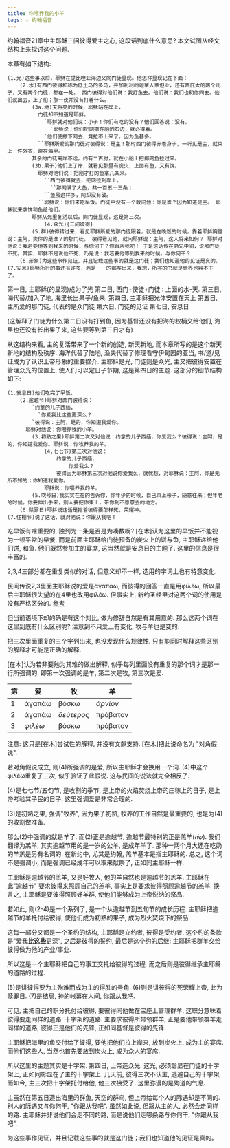 ```yaml
---
title: 你喂养我的小羊
tags: ☆ 约翰福音
---
```


约翰福音21章中主耶稣三问彼得爱主之心, 这段话到底什么意思? 本文试图从经文结构上来探讨这个问题.

本章有如下结构:

    (1.光)这些事以后，耶稣在提比哩亚海边又向门徒显现。他怎样显现记在下面：
        (2.水)有西门彼得和称为低土马的多马，并加利利的迦拿人拿但业，还有西庇太的两个儿子，又有两个门徒，都在一处。 西门彼得对他们说：我打鱼去。他们说：我们也和你同去。他们就出去，上了船；那一夜并没有打着什么。
            (3a.地)天将亮的时候，耶稣站在岸上，
              门徒却不知道是耶稣。
                `耶稣就对他们说：小子！你们有吃的没有？他们回答说：没有。
                  `耶稣说：你们把网撒在船的右边，就必得着。
                `他们便撒下网去，竟拉不上来了，因为鱼甚多。
              ``耶稣所爱的那门徒对彼得说：是主！那时西门彼得赤着身子，一听见是主，就束上一件外衣，跳在海里。
            其余的门徒离岸不远，约有二百肘，就在小船上把那网鱼拉过来。
            (3b.果子)他们上了岸，就看见那里有炭火，上面有鱼，又有饼。
              耶稣对他们说：把刚才打的鱼拿几条来。
                ``西门彼得就去，把网拉到岸上。
                  ``那网满了大鱼，共一百五十三条；
                ``鱼虽这样多，网却没有破。
              ``耶稣说：你们来吃早饭。门徒中没有一个敢问他：你是谁？因为知道是主。 耶稣就来拿饼和鱼给他们。
            耶稣从死里复活以后，向门徒显现，这是第三次。
                (4.众光){三问彼得}
            (5.群)彼得转过来，看见耶稣所爱的那门徒跟着，就是在晚饭的时候，靠着耶稣胸膛说：主阿，卖你的是谁？的那门徒。 彼得看见他，就问耶稣说：主阿，这人将来如何？ 耶稣对他说：我若要他等到我来的时候，与你何干？你跟从我吧！ 于是这话传在弟兄中间，说那门徒不死。其实，耶稣不是说他不死，乃是说：我若要他等到我来的时候，与你何干？
        (6.形象)为这些事作见证，并且记载这些事的就是这门徒；我们也知道他的见证是真的。
    (7.安息)耶稣所行的事还有许多，若是一一的都写出来，我想，所写的书就是世界也容不下了。

第一日, 主耶稣(的显现)成为了光
第二日, 西门+使徒+门徒 : 上面的水-天.
第三日, 海代替/加入了地, 海里长出果子/鱼来.
第四日, 主耶稣把光体安置在天上
第五日, 主所爱的那门徒, 代表的是众门徒
第六日, 门徒的见证
第七日, 安息日

(这解释了门徒为什么第二日没有打到鱼, 因为基督还没有把海的权柄交给他们, 海里也还没有长出果子来, 这些要等到第三日才有)

从这结构来看, 主的复活带来了一个新的创造, 新天新地, 而本章所写的是这个新天新地的结构及秩序. 海洋代替了陆地, 渔夫代替了修理看守伊甸园的亚当, 书/道/见证成为了认识上帝形象的重要媒介. 主耶稣是光, 门徒则是众光, 主又把彼得安置在管理众光的位置上, 使人们可以定日子节期, 这是第四日的主题. 这部分的细节结构如下:

    (1.安息日)他们吃完了早饭，
        (2.逾越节)耶稣对西门彼得说：
            `约拿的儿子西缅，
              `你爱我比这些更深么？
            `彼得说：主阿，是的，你知道我爱你。
          耶稣对他说：你喂养我的小羊。
            (3.初熟之果)耶稣第二次又对他说：约拿的儿子西缅，你爱我么？彼得说：主阿，是的，你知道我爱你。耶稣说：你牧养我的羊。
                (4.七七节)第三次对他说：
                    约拿的儿子西缅，
                        你爱我么？
                    彼得因为耶稣第三次对他说你爱我么，就忧愁，对耶稣说：主阿，你是无所不知的；你知道我爱你。
                耶稣说：你喂养我的羊。
            (5.吹号日)我实实在在的告诉你，你年少的时候，自己束上带子，随意往来；但年老的时候，你要伸出手来，别人要把你束上，带你到不愿意去的地方。
        (6.赎罪日)耶稣说这话是指着彼得要怎样死，荣耀神。
    (7.住棚节)说了这话，就对他说：你跟从我吧！

吃早饭有啥重要的, 独列为一条是否是为凑数啊? [在木]认为这里的早饭并不能视为一顿平常的早餐, 而是前面主耶稣给门徒预备的炭火上的饼与鱼, 主耶稣递给他们饼, 和鱼. 他们既然参加主的宴席, 这当然就是安息日的主题了. 这里的信息是很丰富的.

2,3,4三部分都在重复类似的对话, 但意义却不一样, 选用的字词上也有特意变化.

民间传说2,3里面主耶稣说的爱是ἀγαπάω, 而彼得的回答一直是用φιλέω, 所以最后主耶稣很失望的在4里也改用φιλέω. 但事实上, 新约圣经里对这两个词的使用是没有严格区分的.
[参考](http://addtoyourlearning.com/articles/The%20Use%20of%20Agapao%20and%20Phileo%20in%20John%2021,2.pdf)

但当前语境下却的确是有这个对比, 做为修辞自然是有其用意的. 那么这两个词在这里到底有什么区别呢? 注意到不只爱上有变化, 牧与羊也是变的:

把三次里面重复的三个字列出来, 也没发现什么规律性. 只有能同时解释这些区别的解释才可能是正确的解释.

[在木]认为若非要勉为其难的做出解释, 似乎每列里面没有重复的那个词才是那一行所强调的. 即第一次强调的是羊, 第二次是牧, 第三次是爱.

第 | 爱      | 牧         | 羊
--|---------|------------|---------
1 | ἀγαπάω  | βόσκω      | _ἀρνίον_
2 | ἀγαπάω  | _δεύτερος_ | πρόβατον
3 | _φιλέω_ | βόσκω      | πρόβατον

注意: 这只是[在木]尝试性的解释, 并没有文献支持. [在木]把此说命名为 "对角假说".

若对角假说成立, 则(4)所强调的是爱, 所以主耶稣才会换用一个词. (4)中这个φιλέω重复了三次, 似乎验证了此假说. 这与民间的说法就完全相反了.

(4)是七七节/五旬节, 是收割的季节, 是上帝的火焰焚烧上帝的庄稼上的日子, 是上帝考验其子民的日子. 这里强调爱是非常合理的.

(3)是初熟之果, 强调"牧养", 因为果子初熟, 牧养的工作自然是最重要的, 也是为(4)的收割做准备.

那么(2)中强调的就是羊了. 而(2)正是逾越节, 逾越节最特别的正是羔羊(שֶׂה). 我们翻译为羔羊, 其实逾越节用的是一岁的公羊, 是成年羊了. 那种一两个月大还在吃奶的羊羔是另有名词的. 在新约中, 尤其是约翰, 羔羊基本是指主耶稣的. 总之, 这个词不是强调小, 而是强调已经成年可以取来献祭了, 正如同主耶稣一样.

主耶稣是逾越节的羔羊, 又是好牧人, 他的羊自然也是逾越节的羔羊. 主耶稣在此"逾越节" 要求彼得来照顾自己的羔羊, 事实上是要求彼得照顾逾越节的羔羊. 换言之, 主耶稣是要彼得照顾好羊群, 使他们能够成为上帝悦纳的祭品.

若如此, 则(2-4)是一个系列了, 是一个从逾越节到五旬节的成长历程. 主耶稣把逾越节的羊托付给彼得, 使他们成为初熟的果子, 成为烈火焚烧下的祭品.

这每一部分又都是一个圣约的结构, 主耶稣是立约者, 彼得是受约者, 这个约的条款是"爱我**比这些**更深", 之后是彼得的誓约, 最后是这个约的后继: 主耶稣把群羊交给彼得做为他的产业/事业.

所以这是一个主耶稣把自己的事工交托给彼得的过程. 而之后则是彼得继承主耶稣的道路的过程.

(5)是讲彼得要为主殉难而成为主的得胜的号角.
(6)则是讲彼得的死荣耀上帝, 此为赎罪日.
(7)是结局, 神的帐幕在人间, 你跟从我吧.

可见, 主把自己的职分托付给彼得, 要彼得同他做在宝座上管理群羊, 这职分意味着彼得要走同样的道路: 十字架的道路. 主要求彼得所带领群羊, 正是要他带领群羊走同样的道路, 彼得正是他们的先锋, 正如同基督是彼得的先锋.

主耶稣把海里的鱼交付给了彼得, 要他把他们拉上岸来, 放到炭火上, 成为主的宴席. 而他们这些人, 当然也首先要放到炭火上, 成为众人的宴席.

所以这里的主题其实是十字架. 第四日, 上帝造众光. 这光, 必须彰显在门徒的十字架上, 正如同彰显在了主的十字架上. 几天前, 彼得三次不认主, 逃避自己的十字架, 而如今, 主三次把十字架托付给他, 他三次接受了. 这里弥漫的是殉道的气息.

主虽然在第五日造出海里的群鱼, 天空的群鸟, 但上帝给每个人的际遇却是不同的. 别人的际遇又与你何干, "你跟从我吧". 虽然如此说, 但跟从主的人, 必然会走同样的路. 主耶稣并非说他们会走不同的路, 而是说他们走哪条路与你何干, "你跟从我吧".

为这些事作见证，并且记载这些事的就是这门徒；我们也知道他的见证是真的。

